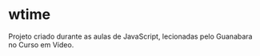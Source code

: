 # wtime
Projeto criado durante as aulas de JavaScript, lecionadas pelo Guanabara no Curso em Vídeo.
